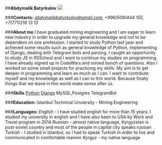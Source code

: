 ##**Abdymalik Batyrkulov**  ![](/rsschool/profile.jpeg)

###**Contacts:**
*abdymalikbatyrkulov@gmail.com, +996(509)444 155, +7(771)218 13 13*

###**About me**
I have graduated mining engineering and I am eager to learn new industry in order to upgrade my general knowledge and not to be dependent on one profession. I started to study Python last year and achieved some results such as general knowledge of Python, implementing of Django, dealing with Telegram bots and parsing. I caught an opportunity to study JS in RSSchool and I want to continue my studies on programming. I have already signed up in CodeWars and solved bunch of questions. Also I worked on some small projects for practicing my skills. My aim is to get deeper in programming and learn as much as I can. I want to contribute myself and my knowledge as well as I can to this world. Because finally things that we leave in this world make sense after us.

###**Skills**
[Python](https://www.codewars.com/users/abdymalik14)
[Django](https://github.com/abdymaleeq925?tab=repositories) MySQL,Postgres
TelegramBot

###**Education:**
Istanbul Technical Unviersity - Mining Engineering

###**Languages:**
*English* - I have studied english for more than 15 years. I studied my university in english and I have also been to USA by Work and Travel program in 2014 
*Russian* - almost native language, Kyrgyzstan is post-soviet country and most of the people in capital city speaks russian
*Turkish* - I studied in Istanbul, so I had to speak Turkish in order to live and communicated in comfortable manner
*Kyrgyz* - my native language
